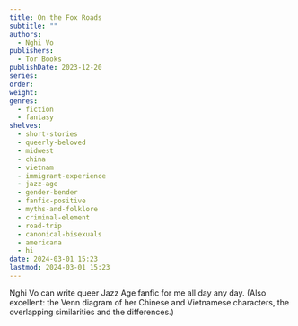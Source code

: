 ```yaml
---
title: On the Fox Roads
subtitle: ""
authors:
  - Nghi Vo
publishers:
  - Tor Books
publishDate: 2023-12-20
series: 
order: 
weight: 
genres:
  - fiction
  - fantasy
shelves:
  - short-stories
  - queerly-beloved
  - midwest
  - china
  - vietnam
  - immigrant-experience
  - jazz-age
  - gender-bender
  - fanfic-positive
  - myths-and-folklore
  - criminal-element
  - road-trip
  - canonical-bisexuals
  - americana
  - hi
date: 2024-03-01 15:23
lastmod: 2024-03-01 15:23
---
```

Nghi Vo can write queer Jazz Age fanfic for me all day any day. (Also excellent: the Venn diagram of her Chinese and Vietnamese characters, the overlapping similarities and the differences.)